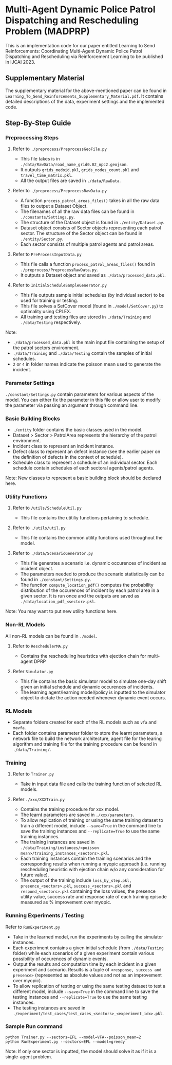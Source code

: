 # Multi-Agent Dynamic Police Patrol Dispatching and Rescheduling Problem (MADPRP)

This is an implementation code for our paper entitled Learning to Send Reinforcements: Coordinating Multi-Agent Dynamic Police Patrol Dispatching and Rescheduling via Reinforcement Learning to be published in IJCAI 2023.

## Supplementary Material
The supplementary material for the above-mentioned paper can be found in ```Learning_To_Send_Reinforcements_Supplementary_Material.pdf```. It contains detailed descriptions of the data, experiment settings and the implemented code.

## Step-By-Step Guide

### Preprocessing Steps

1. Refer to  ```./preprocess/PreprocessGeoFile.py```
    - This file takes is in ```./data/RawData/road_name_grid0.02_npc2.geojson```.
    - It outputs ```grids_medoid.pkl```, ```grids_nodes_count.pkl``` and ```travel_time_matrix.pkl```.
    - All the output files are saved in ```./data/RawData```.

2. Refer to ```./preprocess/PreprocessRawData.py```
    - A function ```process_patrol_areas_files()``` takes in all the raw data files to output a Dataset Object.
    - The filenames of all the raw data files can be found in ```./constants/Settings.py```.
    - The structure of the Dataset object is found in ```./entity/Dataset.py```.
    - Dataset object consists of Sector objects representing each patrol sector. The structure of the Sector object can be found in ```./entity/Sector.py```.
    - Each sector consists of multiple patrol agents and patrol areas.

3. Refer to ```PreProcessInputData.py```
    - This file calls a function ```process_patrol_areas_files()``` found in ```./preprocess/PreprocessRawData.py```.
    - It outputs a Dataset object and saved as ```./data/processed_data.pkl```.

4. Refer to ```InitialScheduleSampleGenerator.py```
    - This file outputs sample initial schedules (by individual sector) to be used for training or testing.
    - This file solves a SetCover model (found in ```./model/SetCover.py```) to optimality using CPLEX.
    - All training and testing files are stored in ```./data/Training``` and ```./data/Testing``` respectively.


Note: 
- ```./data/processed_data.pkl``` is the main input file containing the setup of the patrol sectors environment.
- ```./data/Training``` and ```./data/Testing``` contain the samples of initial schedules.
- ```2``` or ```4``` in folder names indicate the poisson mean used to generate the incident.

### Parameter Settings

```./constant/Settings.py``` contain parameters for various aspects of the model. You can either fix the parameter in this file or allow user to modify 
the parameter via passing an argument through command line.

### Basic Building Blocks

- ```./entity``` folder contains the basic classes used in the model. 
- Dataset > Sector > PatrolArea represents the hierarchy of the patrol environment.
- Incident class to represent an incident instance.
- Defect class to represent an defect instance (see the earlier paper on the definition of defects in the context of schedule).
- Schedule class to represent a schedule of an individual sector. Each schedule contain schedules of each sectoral agents/patrol agents.

Note: New classes to represent a basic building block should be declared here.

### Utility Functions

1. Refer to ```/utils/ScheduleUtil.py```
    - This file contains the utitiliy functions pertaining to schedule.

2. Refer to ```./utils/util.py```
    - This file contains the common utility functions used throughout the model.

3. Refer to ```./data/ScenarioGenerator.py```
    - This file generates a scenario i.e. dynamic occurences of incident as incident object.
    - The parameters needed to produce the scenario statistically can be found in ```./constant/Settings.py```.
    - The function ```compute_location_pdf()``` computes the probability distribution of the occurences of incident by each patrol area in a given sector. It is run once and the outputs are saved as ```./data/location_pdf_<sector>.pkl```.

Note: You may want to put new utility functions here.

### Non-RL Models

All non-RL models can be found in ```./model```.

1. Refer to ```ReschedulerMA.py``` 
    - Contains the rescheduling heuristics with ejection chain for multi-agent DPRP

2. Refer ```Simulator.py``` 
    - This file contains the basic simulator model to simulate one-day shift given an initial schedule and dynamic occurences of incidents.
    - The learning agent/learning model/policy is inputted to the simulator object to dictate the action needed whenever dynamic event occurs.

### RL Models

- Separate folders created for each of the RL models such as ```vfa``` and ```mavfa```.
- Each folder contains parameter folder to store the learnt parameters, a network file to build the network architecture, agent file for the learing algorithm and 
training file for the training procedure can be found in ```./data/Training/```.

### Training

1. Refer to ```Trainer.py```
    - Take in input data file and calls the training function of selected RL models.

2. Refer ```./xxx/XXXTrain.py```
    - Contains the training procedure for xxx model.
    - The learnt parameters are saved in ```./xxx/parameters```. 
    - To allow replication of training or using the same training dataset to train a different model, include ```--save=True``` in the command line to save the training instances 
    and ```--replicate=True``` to use the same training instances.
    - The training instances are saved in ```./data/Training/instances/<poisson mean>/training_instances_<sectors>.pkl```.
    - Each training instances contain the training scenarios and the corresponding results when running a myopic approach (i.e. running rescheduling heuristic with ejection chain 
    w/o any consideration for future value).
    - The output of the training include ```loss_by_step.pkl, presence_<sectors>.pkl```, ```success_<sectors>.pkl``` and ```respond_<sectors>.pkl``` containing the loss values, the presence utility value, success rate and response rate of each training episode measured as % improvement over myopic.

### Running Experiments / Testing

Refer to ```RunExperiment.py```
- Take in the learned model, run the experiments by calling the simulator instances.
- Each experiment contains a given initial schedule (from ```./data/Testing``` folder) while each scenarios of a given experiment contain various possibility of occurences of dynamic events.
- Output the results and computation time by each incident in a given experiment and scenario. Results is a tuple of ```<response, success and presence>```
(represented as absolute values and not as an improvement over myopic).
- To allow replication of testing or using the same testing dataset to test a different model, include ```--save=True``` in the command line to save the testing instances 
and ```--replicate=True``` to use the same testing instances.
- The testing instances are saved in ```./experiment/test_cases/test_cases_<sectors>_<experiment_idx>.pkl```.

### Sample Run command

```
python Trainer.py --sectors=EFL --model=VFA--poisson_mean=2
python RunExperiment.py --sectors=EFL --model=greedy
```
Note: If only one sector is inputted, the model should solve it as if it is a single-agent problem.

